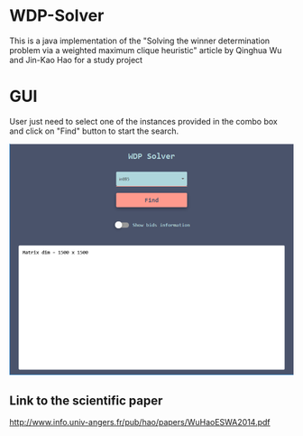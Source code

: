 # WDP-Solver

This is a java implementation of the "Solving the winner determination problem via a weighted maximum clique heuristic" article by Qinghua Wu and Jin-Kao Hao for a study project

# GUI

User just need to select one of the instances provided in the combo box and click on "Find" button to start the search.

![](gui/interface.png)


## Link to the scientific paper 

http://www.info.univ-angers.fr/pub/hao/papers/WuHaoESWA2014.pdf

